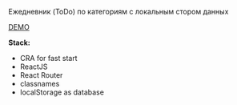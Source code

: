 Ежедневник (ToDo) по категориям с локальным стором данных

[DEMO](https://lisyakr.github.io/build/)

**Stack:**

-   CRA for fast start
-   ReactJS
-   React Router
-   classnames
-   localStorage as database
